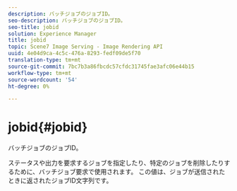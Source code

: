 ```yaml
---
description: バッチジョブのジョブID。
seo-description: バッチジョブのジョブID。
seo-title: jobid
solution: Experience Manager
title: jobid
topic: Scene7 Image Serving - Image Rendering API
uuid: 4e04d9ca-4c5c-476a-8293-fedf09de5f70
translation-type: tm+mt
source-git-commit: 7bc7b3a86fbcdc57cfdc31745fae3afc06e44b15
workflow-type: tm+mt
source-wordcount: '54'
ht-degree: 0%

---
```



# jobid{#jobid}

バッチジョブのジョブID。

ステータスや出力を要求するジョブを指定したり、特定のジョブを削除したりするために、バッチジョブ要求で使用されます。 この値は、ジョブが送信されたときに返されたジョブID文字列です。
